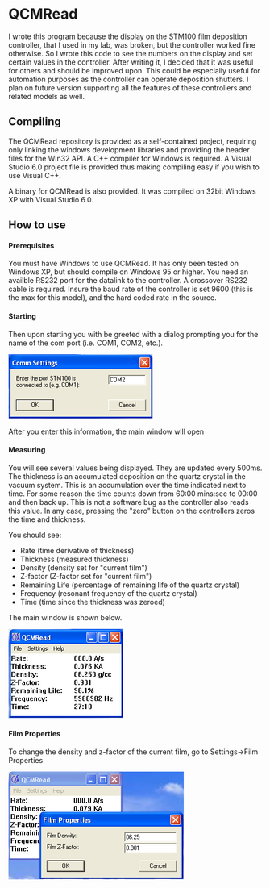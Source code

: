 # QCMRead

I wrote this program because the display on the STM100 film deposition controller, that I used in my lab, was broken, 
but the controller worked fine otherwise. So I wrote this code to see the numbers 
on the display and set certain values in the controller. After writing it, I 
decided that it was useful for others and should be improved upon. This could be especially 
useful for automation purposes as the controller can operate deposition shutters. I plan on future version supporting all the features of these controllers and related models as well.

## Compiling

The QCMRead repository is provided as a self-contained project, requiring only linking the windows development libraries and providing the header files for the Win32 API. A C++ compiler for Windows is required. A Visual Studio 6.0 project file is provided thus making compiling easy if you wish to use Visual C++.  

A binary for QCMRead is also provided. It was compiled on 32bit Windows XP with Visual Studio 6.0.

## How to use
#### Prerequisites
You must have Windows to use QCMRead. It has only been tested on Windows XP, but should compile on Windows 95 or higher. You need an availble RS232 port for the datalink to the controller. A crossover RS232 cable is required. Insure the baud rate 
of the controller is set 9600 (this is the max for this model), and the hard coded rate in the source.

#### Starting
Then upon starting you with be greeted with a dialog prompting 
you for the name of the com port (i.e. COM1, COM2, etc.).  

![Alt text](https://github.com/kSkip/QCMRead/raw/master/CommSetting.bmp)  

After you enter this information, 
the main window will open

#### Measuring 
You will see several values being displayed. They are updated every 500ms. The thickness is an accumulated deposition on the quartz crystal in the vacuum system. This is an accumulation over the time indicated next to time. For some reason the time counts down from 60:00 mins:sec to 00:00 and then back up. This is not a software bug as the controller also reads this value. In any case, pressing the "zero" button on the controllers zeros the time and thickness. 

You should see:

  * Rate           (time derivative of thickness)
  * Thickness      (measured thickness)
  * Density        (density set for "current film")
  * Z-factor       (Z-factor set for "current film")
  * Remaining Life (percentage of remaining life of the quartz crystal)
  * Frequency      (resonant frequency of the quartz crystal)
  * Time           (time since the thickness was zeroed)

The main window is shown below.  

![Alt text](https://github.com/kSkip/QCMRead/raw/master/MainWindow.bmp)  

#### Film Properties

To change the density and z-factor of the current film, go to Settings->Film Properties

![Alt text](https://github.com/kSkip/QCMRead/raw/master/FilmProperties.bmp)  
